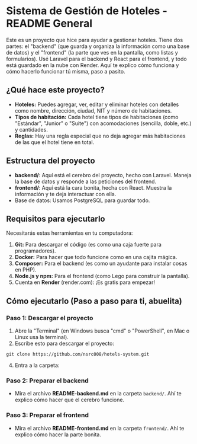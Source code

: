 # Sistema de Gestión de Hoteles - README General

Este es un proyecto que hice para ayudar a gestionar hoteles. Tiene dos partes: el "backend" (que guarda y organiza la información como una base de datos) y el "frontend" (la parte que ves en la pantalla, como listas y formularios). Usé Laravel para el backend y React para el frontend, y todo está guardado en la nube con Render. Aquí te explico cómo funciona y cómo hacerlo funcionar tú misma, paso a pasito.

## ¿Qué hace este proyecto?

- **Hoteles:** Puedes agregar, ver, editar y eliminar hoteles con detalles como nombre, dirección, ciudad, NIT y número de habitaciones.
- **Tipos de habitación:** Cada hotel tiene tipos de habitaciones (como "Estándar", "Junior" o "Suite") con acomodaciones (sencilla, doble, etc.) y cantidades.
- **Reglas:** Hay una regla especial que no deja agregar más habitaciones de las que el hotel tiene en total.

## Estructura del proyecto

- **backend/**: Aquí está el cerebro del proyecto, hecho con Laravel. Maneja la base de datos y responde a las peticiones del frontend.
- **frontend/**: Aquí está la cara bonita, hecha con React. Muestra la información y te deja interactuar con ella.
- Base de datos: Usamos PostgreSQL para guardar todo.

## Requisitos para ejecutarlo

Necesitarás estas herramientas en tu computadora:

1. **Git:** Para descargar el código (es como una caja fuerte para programadores).
2. **Docker:** Para hacer que todo funcione como en una cajita mágica.
3. **Composer:** Para el backend (es como un ayudante para instalar cosas en PHP).
4. **Node.js y npm:** Para el frontend (como Lego para construir la pantalla).
5. Cuenta en **Render** (render.com): ¡Es gratis para empezar!

## Cómo ejecutarlo (Paso a paso para ti, abuelita)

### Paso 1: Descargar el proyecto

1. Abre la "Terminal" (en Windows busca "cmd" o "PowerShell", en Mac o Linux usa la terminal).
2. Escribe esto para descargar el proyecto:
```
git clone https://github.com/nsrc008/hotels-system.git
```
4. Entra a la carpeta:


### Paso 2: Preparar el backend
- Mira el archivo **README-backend.md** en la carpeta `backend/`. Ahí te explico cómo hacer que el cerebro funcione.

### Paso 3: Preparar el frontend
- Mira el archivo **README-frontend.md** en la carpeta `frontend/`. Ahí te explico cómo hacer la parte bonita.
